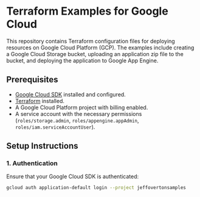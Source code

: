 # Terraform Examples for Google Cloud

This repository contains Terraform configuration files for deploying resources on Google Cloud Platform (GCP). The examples include creating a Google Cloud Storage bucket, uploading an application zip file to the bucket, and deploying the application to Google App Engine.

## Prerequisites

- [Google Cloud SDK](https://cloud.google.com/sdk/docs/install) installed and configured.
- [Terraform](https://www.terraform.io/downloads.html) installed.
- A Google Cloud Platform project with billing enabled.
- A service account with the necessary permissions (`roles/storage.admin`, `roles/appengine.appAdmin`, `roles/iam.serviceAccountUser`).

## Setup Instructions

### 1. Authentication

Ensure that your Google Cloud SDK is authenticated:

```bash
gcloud auth application-default login --project jeffovertonsamples
```